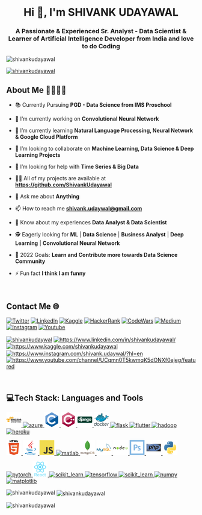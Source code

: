 <h1 align="center">Hi 👋, I'm SHIVANK UDAYAWAL</h1>
<h3 align="center">A Passionate & Experienced Sr. Analyst - Data Scientist & Learner of Artificial Intelligence Developer from India and love to do Coding</h3>


<p align="left"> <img src="https://komarev.com/ghpvc/?username=shivankudayawal&label=Profile%20views&color=0e75b6&style=flat" alt="shivankudayawal" /> </p>

<p align="left"> <a href="https://github.com/ryo-ma/github-profile-trophy"><img src="https://github-profile-trophy.vercel.app/?username=shivankudayawal" alt="shivankudayawal" /></a> </p>


 ## About Me 👨‍💼👨‍💻
 
 
- 📚 Currently Pursuing **PGD - Data Science from IMS Proschool**

- 🔭 I’m currently working on **Convolutional Neural Network**

- 🌱 I’m currently learning **Natural Language Processing, Neural Network & Google Cloud Platform**

- 👯 I’m looking to collaborate on **Machine Learning, Data Science & Deep Learning Projects**

- 🤝 I’m looking for help with **Time Series & Big Data**

- 👨‍💻 All of my projects are available at **https://github.com/ShivankUdayawal**

- 💬 Ask me about **Anything**

- 📫 How to reach me **shivank.udaywal@gmail.com**

- 📄 Know about my experiences **Data Analyst & Data Scientist**

- 🕵️ Eagerly looking for **ML**  | **Data Science** | **Business Analyst** | **Deep Learning** | **Convolutional Neural Network**

- 🎯 2022 Goals: **Learn and Contribute more towards Data Science Community**

- ⚡ Fun fact **I think I am funny**

<br/>

## Contact Me 🌐 


[![Twitter](https://img.shields.io/badge/Twitter-1DA1F2?style=for-the-badge&logo=twitter&logoColor=white)](https://twitter.com/shivankudaywal)
[![LinkedIn](https://img.shields.io/badge/LinkedIn-0077B5?style=for-the-badge&logo=linkedin&logoColor=white)](https://www.linkedin.com/in/shivankudayawal/)
[![Kaggle](https://img.shields.io/badge/Kaggle-20BEFF?style=for-the-badge&logo=Kaggle&logoColor=white)](https://www.kaggle.com/shivankudayawal)
[![HackerRank](https://img.shields.io/badge/-Hackerrank-2EC866?style=for-the-badge&logo=HackerRank&logoColor=white)](https://www.hackerrank.com/shivank_udayawal)
[![CodeWars](https://img.shields.io/badge/Codewars-B1361E?style=for-the-badge&logo=Codewars&logoColor=white)]()
[![Medium](https://img.shields.io/badge/Medium-12100E?style=for-the-badge&logo=medium&logoColor=white)](https://medium.com/@shivank.udayawal)
[![Instagram](https://img.shields.io/badge/Instagram-E4405F?style=for-the-badge&logo=instagram&logoColor=white)](https://www.instagram.com/shivank.udaywal/)
[![Youtube](https://img.shields.io/badge/YouTube-FF0000?style=for-the-badge&logo=youtube&logoColor=white)](https://www.youtube.com/channel/UCqmn0T5kwmqK5dONXf0ejeg/)


<p align="left"> 
<a href="https://twitter.com/shivankudaywal" target="blank"><img align="center" src="https://cdn.jsdelivr.net/npm/simple-icons@3.0.1/icons/twitter.svg" alt="shivankudaywal" height="30" width="40" /></a>
<a href="https://www.linkedin.com/in/shivankudayawal/" target="blank"><img align="center" src="https://cdn.jsdelivr.net/npm/simple-icons@3.0.1/icons/linkedin.svg" alt="https://www.linkedin.com/in/shivankudayawal/" height="30" width="40" /></a>
<a href="https://www.kaggle.com/shivankudayawal" target="blank"><img align="center" src="https://cdn.jsdelivr.net/npm/simple-icons@3.0.1/icons/kaggle.svg" alt="https://www.kaggle.com/shivankudayawal" height="30" width="40" /></a>
<a href="https://www.instagram.com/shivank.udaywal/?hl=en" target="blank"><img align="center" src="https://cdn.jsdelivr.net/npm/simple-icons@3.0.1/icons/instagram.svg" alt="https://www.instagram.com/shivank.udaywal/?hl=en" height="30" width="40" /></a>
<a href="https://www.youtube.com/channel/UCqmn0T5kwmqK5dONXf0ejeg/featured" target="blank"><img align="center" src="https://cdn.jsdelivr.net/npm/simple-icons@3.0.1/icons/youtube.svg" alt="https://www.youtube.com/channel/UCqmn0T5kwmqK5dONXf0ejeg/featured" height="30" width="40" /></a>
</p>

<br/>

## 💻Tech Stack: Languages and Tools


<p align="left"> <a href="https://aws.amazon.com" target="_blank"> <img src="https://raw.githubusercontent.com/devicons/devicon/master/icons/amazonwebservices/amazonwebservices-original-wordmark.svg" alt="aws" width="40" height="40"/> </a> <a href="https://azure.microsoft.com/en-in/" target="_blank"> <img src="https://www.vectorlogo.zone/logos/microsoft_azure/microsoft_azure-icon.svg" alt="azure" width="40" height="40"/> </a> <a href="https://www.cprogramming.com/" target="_blank"> <img src="https://raw.githubusercontent.com/devicons/devicon/master/icons/c/c-original.svg" alt="c" width="40" height="40"/> </a> <a href="https://www.w3schools.com/cpp/" target="_blank"> <img src="https://raw.githubusercontent.com/devicons/devicon/master/icons/cplusplus/cplusplus-original.svg" alt="cplusplus" width="40" height="40"/> </a> <a href="https://www.djangoproject.com/" target="_blank"> <img src="https://raw.githubusercontent.com/devicons/devicon/master/icons/django/django-original.svg" alt="django" width="40" height="40"/> </a> <a href="https://www.docker.com/" target="_blank"> <img src="https://raw.githubusercontent.com/devicons/devicon/master/icons/docker/docker-original-wordmark.svg" alt="docker" width="40" height="40"/> </a> <a href="https://flask.palletsprojects.com/" target="_blank"> <img src="https://www.vectorlogo.zone/logos/pocoo_flask/pocoo_flask-icon.svg" alt="flask" width="40" height="40"/> </a> <a href="https://flutter.dev" target="_blank"> <img src="https://www.vectorlogo.zone/logos/flutterio/flutterio-icon.svg" alt="flutter" width="40" height="40"/> </a> <a href="https://hadoop.apache.org/" target="_blank"> <img src="https://www.vectorlogo.zone/logos/apache_hadoop/apache_hadoop-icon.svg" alt="hadoop" width="40" height="40"/> </a> <a href="https://heroku.com" target="_blank"> <img src="https://www.vectorlogo.zone/logos/heroku/heroku-icon.svg" alt="heroku" width="40" height="40"/> </a> </p>
  
 <a href="https://www.w3.org/html/" target="_blank"> <img src="https://raw.githubusercontent.com/devicons/devicon/master/icons/html5/html5-original-wordmark.svg" alt="html5" width="40" height="40"/> </a> <a href="https://www.java.com" target="_blank"> <img src="https://raw.githubusercontent.com/devicons/devicon/master/icons/java/java-original.svg" alt="java" width="40" height="40"/> </a> <a href="https://developer.mozilla.org/en-US/docs/Web/JavaScript" target="_blank"> <img src="https://raw.githubusercontent.com/devicons/devicon/master/icons/javascript/javascript-original.svg" alt="javascript" width="40" height="40"/> </a> <a href="https://www.mathworks.com/" target="_blank"> <img src="https://upload.wikimedia.org/wikipedia/commons/2/21/Matlab_Logo.png" alt="matlab" width="40" height="40"/> </a> <a href="https://www.mongodb.com/" target="_blank"> <img src="https://raw.githubusercontent.com/devicons/devicon/master/icons/mongodb/mongodb-original-wordmark.svg" alt="mongodb" width="40" height="40"/> </a> <a href="https://www.mysql.com/" target="_blank"> <img src="https://raw.githubusercontent.com/devicons/devicon/master/icons/mysql/mysql-original-wordmark.svg" alt="mysql" width="40" height="40"/> </a> <a href="https://nodejs.org" target="_blank"> <img src="https://raw.githubusercontent.com/devicons/devicon/master/icons/nodejs/nodejs-original-wordmark.svg" alt="nodejs" width="40" height="40"/> </a> <a href="https://www.photoshop.com/en" target="_blank"> <img src="https://raw.githubusercontent.com/devicons/devicon/master/icons/photoshop/photoshop-line.svg" alt="photoshop" width="40" height="40"/> </a> <a href="https://www.php.net" target="_blank"> <img src="https://raw.githubusercontent.com/devicons/devicon/master/icons/php/php-original.svg" alt="php" width="40" height="40"/> </a> <a href="https://www.python.org" target="_blank"> <img src="https://raw.githubusercontent.com/devicons/devicon/master/icons/python/python-original.svg" alt="python" width="40" height="40"/> </a> </p>
 
<a href="https://pytorch.org/" target="_blank"> <img src="https://www.vectorlogo.zone/logos/pytorch/pytorch-icon.svg" alt="pytorch" width="40" height="40"/> </a> <a href="https://reactjs.org/" target="_blank"> <img src="https://raw.githubusercontent.com/devicons/devicon/master/icons/react/react-original-wordmark.svg" alt="react" width="40" height="40"/> </a> <a href="https://scikit-learn.org/" target="_blank"> <img src="https://upload.wikimedia.org/wikipedia/commons/0/05/Scikit_learn_logo_small.svg" alt="scikit_learn" width="40" height="40"/> </a> <a href="https://www.tensorflow.org" target="_blank"> <img src="https://www.vectorlogo.zone/logos/tensorflow/tensorflow-icon.svg" alt="tensorflow" width="40" height="40"/> </a> <a href="https://scikit-learn.org/" target="_blank"> <img src="https://upload.wikimedia.org/wikipedia/commons/0/05/Scikit_learn_logo_small.svg" alt="scikit_learn" width="25" height="25"/> </a> <a href="http://www.numpy.org/" target="_blank"> <img src="https://avatars.githubusercontent.com/u/288276?s=200&v=4" alt="numpy" width="25" height="25"/> </a> <a href="https://matplotlib.org/" target="_blank"> <img src="https://matplotlib.org/stable/_static/logo2_compressed.svg" alt="matplotlib" width="25" height="25"/> </a> 
 </p>

<p><img align="left" src="https://github-readme-stats.vercel.app/api/top-langs?username=shivankudayawal&show_icons=true&locale=en&layout=compact" alt="shivankudayawal" /></p>

<p>&nbsp;<img align="center" src="https://github-readme-stats.vercel.app/api?username=shivankudayawal&show_icons=true&locale=en" alt="shivankudayawal" /></p>

<p><img align="center" src="https://github-readme-streak-stats.herokuapp.com/?user=shivankudayawal&" alt="shivankudayawal" /></p>
